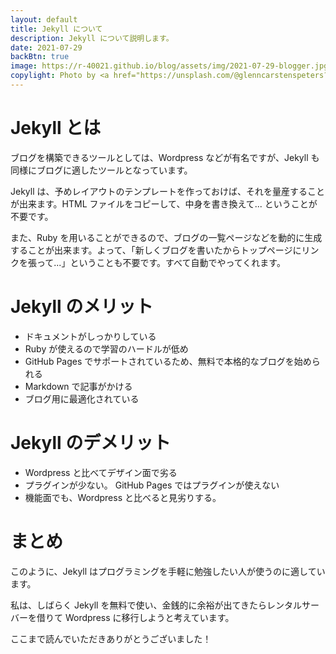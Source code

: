 ```yaml
---
layout: default
title: Jekyll について
description: Jekyll について説明します。
date: 2021-07-29
backBtn: true
image: https://r-40021.github.io/blog/assets/img/2021-07-29-blogger.jpg
copylight: Photo by <a href="https://unsplash.com/@glenncarstenspeters?utm_source=unsplash&utm_medium=referral&utm_content=creditCopyText" target="_blank" rel="noopener noreferrer">Glenn Carstens-Peters</a> on <a href="https://unsplash.com/?utm_source=unsplash&utm_medium=referral&utm_content=creditCopyText" target="_blank" rel="noopener noreferrer">Unsplash</a>
---
```


# Jekyll とは
ブログを構築できるツールとしては、Wordpress などが有名ですが、Jekyll も同様にブログに適したツールとなっています。

Jekyll は、予めレイアウトのテンプレートを作っておけば、それを量産することが出来ます。HTML ファイルをコピーして、中身を書き換えて... ということが不要です。

また、Ruby を用いることができるので、ブログの一覧ページなどを動的に生成することが出来ます。よって、「新しくブログを書いたからトップページにリンクを張って...」ということも不要です。すべて自動でやってくれます。

# Jekyll のメリット
- ドキュメントがしっかりしている
- Ruby が使えるので学習のハードルが低め
- GitHub Pages でサポートされているため、無料で本格的なブログを始められる
- Markdown で記事がかける
- ブログ用に最適化されている

# Jekyll のデメリット
- Wordpress と比べてデザイン面で劣る
- プラグインが少ない。
GitHub Pages ではプラグインが使えない
- 機能面でも、Wordpress と比べると見劣りする。

# まとめ
このように、Jekyll はプログラミングを手軽に勉強したい人が使うのに適しています。

私は、しばらく Jekyll を無料で使い、金銭的に余裕が出てきたらレンタルサーバーを借りて Wordpress に移行しようと考えています。

ここまで読んでいただきありがとうございました！

<br><br>
 
